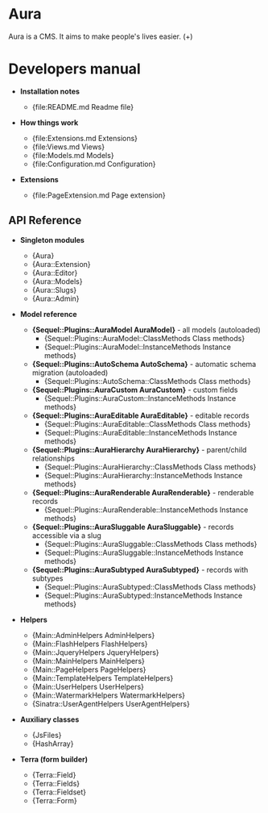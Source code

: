 # Aura

Aura is a CMS. It aims to make people's lives easier. (+)

# Developers manual

- **Installation notes**
  - {file:README.md Readme file}

- **How things work**
  - {file:Extensions.md Extensions}
  - {file:Views.md Views}
  - {file:Models.md Models}
  - {file:Configuration.md Configuration}

- **Extensions**
  - {file:PageExtension.md Page extension}

## API Reference

- **Singleton modules**
  - {Aura}
  - {Aura::Extension}
  - {Aura::Editor}
  - {Aura::Models}
  - {Aura::Slugs}
  - {Aura::Admin}

- **Model reference**
  - **{Sequel::Plugins::AuraModel AuraModel}** - all models (autoloaded)
    - {Sequel::Plugins::AuraModel::ClassMethods Class methods}
    - {Sequel::Plugins::AuraModel::InstanceMethods Instance methods}
  - **{Sequel::Plugins::AutoSchema     AutoSchema}** - automatic schema migration (autoloaded)
    - {Sequel::Plugins::AutoSchema::ClassMethods     Class methods}
  - **{Sequel::Plugins::AuraCustom     AuraCustom}** - custom fields
    - {Sequel::Plugins::AuraCustom::InstanceMethods  Instance methods}
  - **{Sequel::Plugins::AuraEditable   AuraEditable}** - editable records
    - {Sequel::Plugins::AuraEditable::ClassMethods     Class methods}
    - {Sequel::Plugins::AuraEditable::InstanceMethods  Instance methods}
  - **{Sequel::Plugins::AuraHierarchy  AuraHierarchy}** - parent/child relationships
    - {Sequel::Plugins::AuraHierarchy::ClassMethods     Class methods}
    - {Sequel::Plugins::AuraHierarchy::InstanceMethods  Instance methods}
  - **{Sequel::Plugins::AuraRenderable AuraRenderable}** - renderable records
    - {Sequel::Plugins::AuraRenderable::InstanceMethods  Instance methods}
  - **{Sequel::Plugins::AuraSluggable  AuraSluggable}** - records accessible via a slug
    - {Sequel::Plugins::AuraSluggable::ClassMethods     Class methods}
    - {Sequel::Plugins::AuraSluggable::InstanceMethods  Instance methods}
  - **{Sequel::Plugins::AuraSubtyped   AuraSubtyped}** - records with subtypes
    - {Sequel::Plugins::AuraSubtyped::ClassMethods     Class methods}
    - {Sequel::Plugins::AuraSubtyped::InstanceMethods  Instance methods}

- **Helpers**
  - {Main::AdminHelpers        AdminHelpers}
  - {Main::FlashHelpers        FlashHelpers}
  - {Main::JqueryHelpers       JqueryHelpers}
  - {Main::MainHelpers         MainHelpers}
  - {Main::PageHelpers         PageHelpers}
  - {Main::TemplateHelpers     TemplateHelpers}
  - {Main::UserHelpers         UserHelpers}
  - {Main::WatermarkHelpers    WatermarkHelpers}
  - {Sinatra::UserAgentHelpers UserAgentHelpers}

- **Auxiliary classes**
  - {JsFiles}
  - {HashArray}

- **Terra (form builder)**
  - {Terra::Field}
  - {Terra::Fields}
  - {Terra::Fieldset}
  - {Terra::Form}
